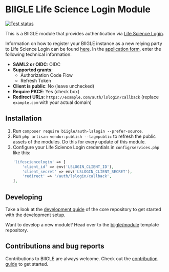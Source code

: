 # BIIGLE Life Science Login Module

[![Test status](https://github.com/biigle/auth-lslogin/workflows/Tests/badge.svg)](https://github.com/biigle/auth-lslogin/actions?query=workflow%3ATests)

This is a BIIGLE module that provides authentication via [Life Science Login](https://lifescience-ri.eu/ls-login/).

Information on how to register your BIIGLE instance as a new relying party to Life Science Login can be found [here](https://lifescience-ri.eu/ls-login/relying-parties/how-to-register-and-integrate-a-relying-party-to-ls-login.html). In the [application form](https://webapp.aai.lifescience-ri.eu/sp_request), enter the following technical information:

- **SAML2 or OIDC**: OIDC
- **Supported grants**:
   - Authorization Code Flow
   - Refresh Token
- **Client is public**: No (leave unchecked)
- **Require PKCE**: Yes (check box)
- **Redirect URLs**: `https://example.com/auth/lslogin/callback` (replace `example.com` with your actual domain)

## Installation

1. Run `composer require biigle/auth-lslogin --prefer-source`.
2. Run `php artisan vendor:publish --tag=public` to refresh the public assets of the modules. Do this for every update of this module.
3. Configure your Life Science Login credentials in `config/services.php` like this:
   ```php
   'lifesciencelogin' => [
       'client_id' => env('LSLOGIN_CLIENT_ID'),
       'client_secret' => env('LSLOGIN_CLIENT_SECRET'),
       'redirect' => '/auth/lslogin/callback',
   ],
   ```

## Developing

Take a look at the [development guide](https://github.com/biigle/core/blob/master/DEVELOPING.md) of the core repository to get started with the development setup.

Want to develop a new module? Head over to the [biigle/module](https://github.com/biigle/module) template repository.

## Contributions and bug reports

Contributions to BIIGLE are always welcome. Check out the [contribution guide](https://github.com/biigle/core/blob/master/CONTRIBUTING.md) to get started.

